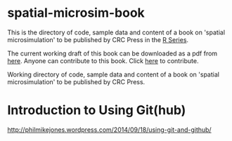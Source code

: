 spatial-microsim-book
=====================

This is the directory of code, sample data and content of a book on
'spatial microsimulation' to be published by CRC Press in the
[R Series](http://www.crcpress.com/browse/series/crctherser).

The current working draft of this book can be downloaded
as a pdf from
[here](https://www.dropbox.com/s/ffnrl2ofv18rm3n/book-cambridge.pdf?dl=0).
Anyone can contribute to this book. Click [here](https://github.com/Robinlovelace/spatial-microsim-book/edit/master/book-cambridge.Rmd) to contribute.

Working directory of code, sample data and content of a book on 'spatial microsimulation' to be published by CRC Press.


Introduction to Using Git(hub)
==============================

http://philmikejones.wordpress.com/2014/09/18/using-git-and-github/